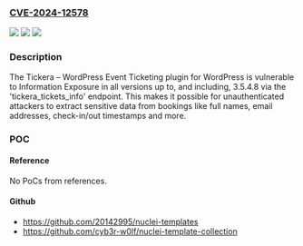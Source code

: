 ### [CVE-2024-12578](https://cve.mitre.org/cgi-bin/cvename.cgi?name=CVE-2024-12578)
![](https://img.shields.io/static/v1?label=Product&message=Tickera%20%E2%80%93%20WordPress%20Event%20Ticketing&color=blue)
![](https://img.shields.io/static/v1?label=Version&message=*%3C%3D%203.5.4.8%20&color=brighgreen)
![](https://img.shields.io/static/v1?label=Vulnerability&message=CWE-200%20Exposure%20of%20Sensitive%20Information%20to%20an%20Unauthorized%20Actor&color=brighgreen)

### Description

The Tickera – WordPress Event Ticketing plugin for WordPress is vulnerable to Information Exposure in all versions up to, and including, 3.5.4.8 via the 'tickera_tickets_info' endpoint. This makes it possible for unauthenticated attackers to extract sensitive data from bookings like full names, email addresses, check-in/out timestamps and more.

### POC

#### Reference
No PoCs from references.

#### Github
- https://github.com/20142995/nuclei-templates
- https://github.com/cyb3r-w0lf/nuclei-template-collection

